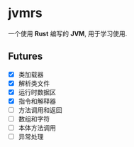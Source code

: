# jvmrs
一个使用 **Rust** 编写的 **JVM**, 用于学习使用.

## Futures
- [x] 类加载器   
- [x] 解析类文件   
- [x] 运行时数据区   
- [x] 指令和解释器
- [ ] 方法调用和返回
- [ ] 数组和字符
- [ ] 本体方法调用
- [ ] 异常处理
